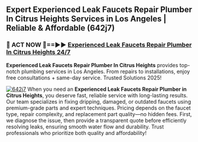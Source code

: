 ## Expert Experienced Leak Faucets Repair Plumber In Citrus Heights Services in Los Angeles | Reliable & Affordable (642j7)  

<h3>🚿 ACT NOW 🌟==►► <a href="https://tinyurl.com/2ne6vx2x" rel="nofollow">Experienced Leak Faucets Repair Plumber In Citrus Heights 24/7</a></h3>

**Experienced Leak Faucets Repair Plumber In Citrus Heights** provides top-notch plumbing services in Los Angeles. From repairs to installations, enjoy free consultations + same-day service. Trusted Solutions 2025!

[![642j7](https://i.imgur.com/4PFF4AK.jpeg)](https://tinyurl.com/2ne6vx2x)
When you need an **Experienced Leak Faucets Repair Plumber in Citrus Heights**, you deserve fast, reliable service with long-lasting results. Our team specializes in fixing dripping, damaged, or outdated faucets using premium-grade parts and expert techniques. Pricing depends on the faucet type, repair complexity, and replacement part quality—no hidden fees. First, we diagnose the issue, then provide a transparent quote before efficiently resolving leaks, ensuring smooth water flow and durability. Trust professionals who prioritize both quality and affordability!